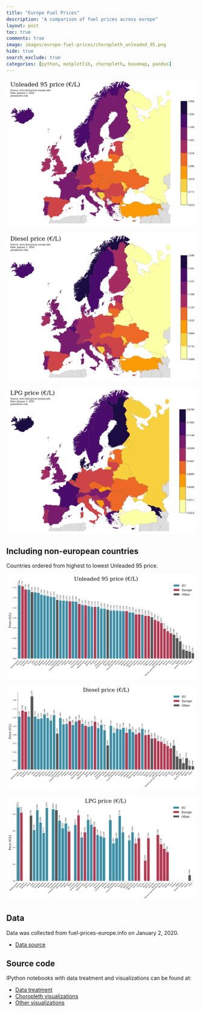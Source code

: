 ```yaml
---
title: "Europe Fuel Prices"
description: "A comparison of fuel prices across europe"
layout: post
toc: true
comments: true
image: images/europe-fuel-prices/choropleth_unleaded_95.png
hide: true
search_exclude: true
categories: [python, matplotlib, choropleth, basemap, pandas]
---
```




![Unleaded 95 Prices](images/europe-fuel-prices/choropleth_unleaded_95.png)

![Diesel Prices](images/europe-fuel-prices/choropleth_diesel.png)

![LPG Prices](images/europe-fuel-prices/choropleth_lpg.png)


## Including non-european countries

Countries ordered from highest to lowest Unleaded 95 price. 

![Unleaded 95 Prices](images/europe-fuel-prices/unleaded_95.png)

![Diesel Prices](images/europe-fuel-prices/diesel.png)

![LPG Prices](images/europe-fuel-prices/lpg.png)


## Data

Data was collected from fuel-prices-europe.info on January 2, 2020.

- [Data source](http://www.fuel-prices-europe.info/)


## Source code

IPython notebooks with data treatment and visualizations can be found at: 

- [Data treatment](https://github.com/jAniceto/data-viz/blob/master/europe-fuel-prices/data-treatment.ipynb)
- [Choropleth visualizations](https://github.com/jAniceto/data-viz/blob/master/europe-fuel-prices/europe-fuel-prices.ipynb)
- [Other visualizations](https://github.com/jAniceto/data-viz/blob/master/europe-fuel-prices/europe-fuel-prices-2.ipynb)